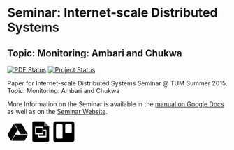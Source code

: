 # Seminar: Internet-scale Distributed Systems
## Topic: Monitoring: Ambari and Chukwa

[![PDF Status](https://www.sharelatex.com/github/repos/jpbernius/TUM-Paper-Monitoring-Ambari-Chukwa/builds/latest/badge.svg)](https://www.sharelatex.com/github/repos/jpbernius/TUM-Paper-Monitoring-Ambari-Chukwa/builds/latest/output.pdf) [![Project Status](https://stillmaintained.com/jpbernius/TUM-Paper-Monitoring-Ambari-Chukwa.png)](https://stillmaintained.com/jpbernius/TUM-Paper-Monitoring-Ambari-Chukwa)

Paper for Internet-scale Distributed Systems Seminar @ TUM Summer 2015.
<br />
Topic: Monitoring: Ambari and Chukwa

More Information on the Seminar is available in the [manual on Google Docs](https://docs.google.com/document/d/11ekPCyS5DGy_X7nxs0wO6lT5G-zzY-Azw4rL9Lb7FVo) as well as on the [Seminar Website](https://www.i13.in.tum.de/?id=100).

[![Google Drive](images/gdrive.png)](https://drive.google.com/open?id=0B2aadyb28UzmfjdXc1VGU1p6VV9ubjhJQVZuVDFMVVBVT0Q2X0w3UE1zM3ZqU1Eza3dTV0E) [![Google Slides](images/slides.png)](https://drive.google.com/open?id=1l7pbxZTvi9epdXp3M6CXN5PDmCE2U2Ha2zpv4KaonRI) [![Trello](images/trello.png)](https://trello.com/b/Gqa3jtr7/seminar-isds-monitoring)